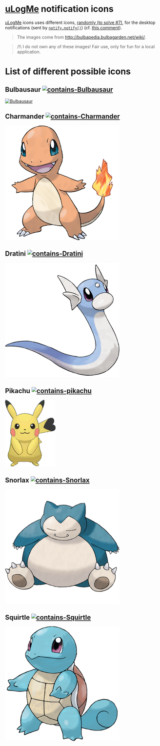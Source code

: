 # [uLogMe](https://github.com/Naereen/uLogMe/) notification icons
[uLogMe](https://github.com/Naereen/uLogMe/) icons uses different icons, [randomly (to solve #7)](https://github.com/Naereen/uLogMe/issues/7), for the desktop notifications (sent by [`notify.notify()`](../notify.py)) (cf. [this comment](https://github.com/Naereen/uLogMe/commit/74165d89e237824689d736a3f92cc94d68444991#commitcomment-19609235)).

> The images come from http://bulbapedia.bulbagarden.net/wiki/.

> /!\ I do not own any of these images!
> Fair use, only for fun for a local application.

# List of different possible icons
## Bulbausaur  [![contains-Bulbausaur](https://img.shields.io/badge/Contains-Bulbausaur-7fb78a.svg)](http://veekun.com/dex/pokemon/bulbausaur)
[![Bulbausaur](bulbausaur.png)](http://veekun.com/dex/pokemon/bulbausaur)

## Charmander  [![contains-Charmander](https://img.shields.io/badge/Contains-Charmander-ebaa80.svg)](http://veekun.com/dex/pokemon/charmander)
[![Charmander](charmander.png)](http://veekun.com/dex/pokemon/charmander)

## Dratini  [![contains-Dratini](https://img.shields.io/badge/Contains-Dratini-9cb6da.svg)](http://veekun.com/dex/pokemon/dratini)
[![Dratini](dratini.png)](http://veekun.com/dex/pokemon/dratini)

## Pikachu  [![contains-pikachu](https://img.shields.io/badge/Contains-Pikachu-efde20.svg)](http://veekun.com/dex/pokemon/pikachu)
[![pikachu](pikachu.png)](http://veekun.com/dex/pokemon/pikachu)

## Snorlax  [![contains-Snorlax](https://img.shields.io/badge/Contains-Snorlax-e7dcd0.svg)](http://veekun.com/dex/pokemon/snorlax)
[![Snorlax](snorlax.png)](http://veekun.com/dex/pokemon/snorlax)

## Squirtle  [![contains-Squirtle](https://img.shields.io/badge/Contains-Squirtle-56a2b7.svg)](http://veekun.com/dex/pokemon/squirtle)
[![Squirtle](squirtle.png)](http://veekun.com/dex/pokemon/squirtle)
